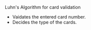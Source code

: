 Luhn's Algorithm for card validation

- Vaidates the entered card number.
- Decides the type of the cards.